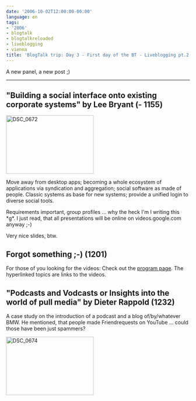 ```yaml
---
date: '2006-10-02T12:00:00-00:00'
language: en
tags:
- '2006'
- blogtalk
- blogtalkreloaded
- liveblogging
- vienna
title: 'BlogTalk trip: Day 3 - First day of the BT - Liveblogging pt.2'
---
```



A new panel, a new post ;)



-------------------------------



## "Building a social interface onto existing corporate systems" by Lee Bryant (- 1155)

<a href="http://www.flickr.com/photos/zerok/258419655/" title="Photo Sharing"><img src="http://static.flickr.com/104/258419655_b53a7f8182_m.jpg" width="240" height="160" alt="DSC_0672" /></a>

Move away from desktop apps; becoming a whole ecosystem of applications via syndication and aggregation; social software as made of people. Classic systems as base for new systems; provide a unified login to diverse social tools.

Requirements important, group profiles ... why the heck I'm I writing this \*g\*. I just read, that all presentations will be online on videos.google.com anyway ;-)

Very nice slides, btw.

## Forgot something ;-) (1201)

For those of you looking for the videos: Check out the [program page](http://blogtalk.net/Main/Program). The hyperlinked topics are links to the videos.

## "Podcasts and Vodcasts or Insights into the world of pull media" by Dieter Rappold (1232)

A case study on the introduction of a podcast and a blog of/by/whatever BMW. He mentioned, that people made Friendrequests on YouTube ... could those have been just spammers?

<a href="http://www.flickr.com/photos/zerok/258438743/" title="Photo Sharing"><img src="http://static.flickr.com/95/258438743_5fc9c6f7d1_m.jpg" width="240" height="160" alt="DSC_0674" /></a>